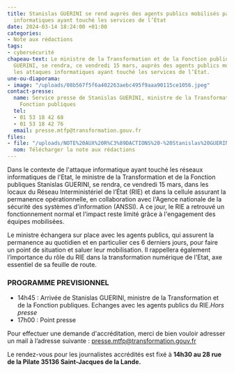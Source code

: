 ```yaml
---
title: Stanislas GUERINI se rend auprès des agents publics mobilisés par les attaques
  informatiques ayant touché les services de l’État
date: 2024-03-14 18:24:00 +01:00
categories:
- Note aux rédactions
tags:
- cybersécurité
chapeau-text: Le ministre de la Transformation et de la Fonction publiques Stanislas
  GUERINI, se rendra, ce vendredi 15 mars, auprès des agents publics mobilisés par
  les attaques informatiques ayant touché les services de l’État.
une-ou-diaporama:
- image: "/uploads/08b567f5f6a402263aebc495f9aaa90115ce1056.jpeg"
contact-presse:
  name: Service presse de Stanislas GUERINI, ministre de la Transformation et de la
    Fonction publiques
  tel:
  - 01 53 18 42 68
  - 01 53 18 42 76
  email: presse.mtfp@transformation.gouv.fr
files:
- file: "/uploads/NOTE%20AUX%20R%C3%89DACTIONS%20-%20Stanislas%20GUERINI%20se%20rend%20aupr%C3%A8s%20des%20agents%20publics%20mobilis%C3%A9s%20par%20les%20attaques%20informatiques%20ayant%20touch%C3%A9%20les%20services%20de%20l%E2%80%99Etat,%20%20Le%20vendredi%2015%20mars%20%C3%A0%20Rennes.pdf"
  nom: Télécharger la note aux rédactions
---
```


Dans le contexte de l'attaque informatique ayant touché les réseaux informatiques de l'Etat, le ministre de la Transformation et de la Fonction publiques Stanislas GUERINI, se rendra, ce vendredi 15 mars, dans les locaux du Réseau Interministériel de l’État (RIE) et dans la cellule assurant la permanence opérationnelle, en collaboration avec l'Agence nationale de la sécurité des systèmes d'information (ANSSI). A ce jour, le RIE a retrouvé un fonctionnement normal et l'impact reste limité grâce à l'engagement des équipes mobilisées.
 
Le ministre échangera sur place avec les agents publics, qui assurent la permanence au quotidien et en particulier ces 6 derniers jours, pour faire un point de situation et saluer leur mobilisation. Il rappellera également l’importance du rôle du RIE dans la transformation numérique de l'Etat, axe essentiel de sa feuille de route.

### PROGRAMME PREVISIONNEL
* 14h45 : Arrivée de Stanislas GUERINI, ministre de la Transformation et de la Fonction publiques. Echanges avec les agents publics du RIE.*Hors presse*
* 17h00 : Point presse

Pour effectuer une demande d'accréditation, merci de bien vouloir adresser un mail à l’adresse suivante : [presse.mtfp@transformation.gouv.fr](mailto:presse.mtfp@transformation.gouv.fr)

Le rendez-vous pour les journalistes accrédités est fixé à **14h30 au 28 rue de la Pilate 35136 Saint-Jacques de la Lande.**